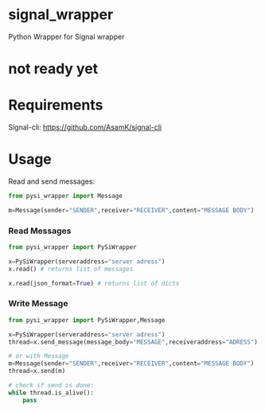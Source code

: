 # signal_wrapper
Python Wrapper for Signal wrapper

# not ready yet

# Requirements
Signal-cli: https://github.com/AsamK/signal-cli

# Usage
Read and send messages:

````python
from pysi_wrapper import Message

m=Message(sender="SENDER",receiver="RECEIVER",content="MESSAGE BODY")
````

### Read Messages
````python
from pysi_wrapper import PySiWrapper

x=PySiWrapper(serveraddress="server adress")
x.read() # returns list of messages

x.read(json_format=True) # returns list of dicts
````

### Write Message
````python
from pysi_wrapper import PySiWrapper,Message

x=PySiWrapper(serveraddress="server adress")
thread=x.send_message(message_body="MESSAGE",receiveraddress="ADRESS")

# or with Message
m=Message(sender="SENDER",receiver="RECEIVER",content="MESSAGE BODY")
thread=x.send(m)

# check if send is done:
while thread.is_alive():
    pass

````